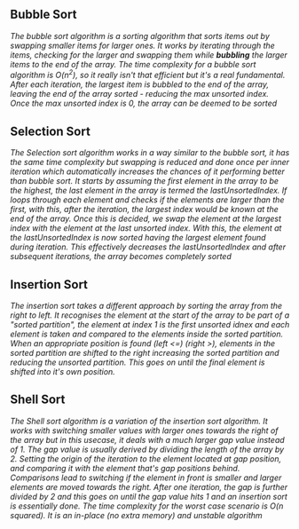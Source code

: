 ## Bubble Sort

_The bubble sort algorithm is a sorting algorithm that sorts items out by swapping smaller items for larger ones. It works by iterating through the items, checking for the larger and swapping them while **bubbling** the larger items to the end of the array. The time complexity for a bubble sort algorithm is O(n<sup>2</sup>), so it really isn't that efficient but it's a real fundamental. After each iteration, the largest item is bubbled to the end of the array, leaving the end of the array sorted - reducing the max unsorted index. Once the max unsorted index is 0, the array can be deemed to be sorted_

## Selection Sort

_The Selection sort algorithm works in a way similar to the bubble sort, it has the same time complexity but swapping is reduced and done once per inner iteration which automatically increases the chances of it performing better than bubble sort. It starts by assuming the first element in the array to be the highest, the last element in the array is termed the lastUnsortedIndex. If loops through each element and checks if the elements are larger than the first, with this, after the iteration, the largest index would be known at the end of the array. Once this is decided, we swap the element at the largest index with the element at the last unsorted index. With this, the element at the lastUnsortedIndex is now sorted having the largest element found during iteration. This effectively decreases the lastUnsortedIndex and after subsequent iterations, the array becomes completely sorted_

## Insertion Sort

_The insertion sort takes a different approach by sorting the array from the right to left. It recognises the element at the start of the array to be part of a "sorted partition", the element at index 1 is the first unsorted idnex and each element is taken and compared to the elements inside the sorted partition. When an appropriate position is found (left <=) (right >), elements in the sorted partition are shifted to the right increasing the sorted partition and reducing the unsorted partition. This goes on until the final element is shifted into it's own position._

## Shell Sort

_The Shell sort algorithm is a variation of the insertion sort algorithm. It works with switching smaller values with larger ones towards the right of the array but in this usecase, it deals with a much larger gap value instead of 1. The gap value is usually derived by dividing the length of the array by 2. Setting the origin of the iteration to the element located at gap position, and comparing it with the element that's gap positions behind. Comparisons lead to switching if the element in front is smaller and larger elements are moved towards the right. After one iteration, the gap is further divided by 2 and this goes on until the gap value hits 1 and an insertion sort is essentially done. The time complexity for the worst case scenario is O(n squared). It is an in-place (no extra memory) and unstable algorithm_